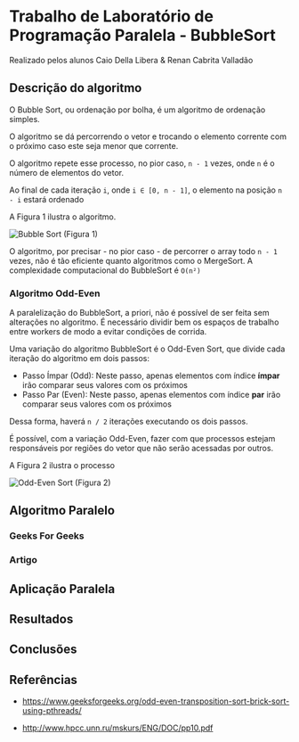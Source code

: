 # Trabalho de Laboratório de Programação Paralela - BubbleSort

Realizado pelos alunos Caio Della Libera & Renan Cabrita Valladão


## Descrição do algoritmo

O Bubble Sort, ou ordenação por bolha, é um algoritmo de ordenação simples.

O algoritmo se dá percorrendo o vetor e trocando o elemento corrente com o próximo caso este seja menor que corrente.

O algoritmo repete esse processo, no pior caso, `n - 1` vezes, onde `n` é o número de elementos do vetor.

Ao final de cada iteração `i`, onde `i ∈ [0, n - 1]`, o elemento na posição `n - i` estará ordenado

A Figura 1 ilustra o algoritmo.

![Bubble Sort](https://lh5.googleusercontent.com/_oLwPF5ZvaZZ4pGD-HvSUSw6nTwwHjUwcLpNigUvb24-PKNwjMUwXcWYWf2wp4HopzHkh9JVmZd_AFYP4HjSYelidbw4FRo1fHrWV3KxbFM13xlRLALb-y-EbLhEmln11lhwEZPV)
(Figura 1)

O algoritmo, por precisar - no pior caso - de percorrer o array todo `n - 1` vezes, não é tão eficiente quanto algoritmos como o MergeSort. A complexidade computacional do BubbleSort é `O(n²)`

### Algoritmo Odd-Even

A paralelização do BubbleSort, a priori, não é possível de ser feita sem alterações no algoritmo. É necessário dividir bem os espaços de trabalho entre workers de modo a evitar condições de corrida.

Uma variação do algoritmo BubbleSort é o Odd-Even Sort, que divide cada iteração do algoritmo em dois passos:

- Passo Ímpar (Odd): Neste passo, apenas elementos com índice **ímpar** irão comparar seus valores com os próximos
- Passo Par (Even): Neste passo, apenas elementos com índice **par** irão comparar seus valores com os próximos

Dessa forma, haverá `n / 2` iterações executando os dois passos.

É possível, com a variação Odd-Even, fazer com que processos estejam responsáveis por regiões do vetor que não serão acessadas por outros.

A Figura 2 ilustra o processo

![Odd-Even Sort](https://media.geeksforgeeks.org/wp-content/uploads/20190505010351/oddEvenTranspositionSort.png)
(Figura 2)

## Algoritmo Paralelo

### Geeks For Geeks

### Artigo

## Aplicação Paralela

## Resultados

## Conclusões

## Referências

- https://www.geeksforgeeks.org/odd-even-transposition-sort-brick-sort-using-pthreads/

- http://www.hpcc.unn.ru/mskurs/ENG/DOC/pp10.pdf